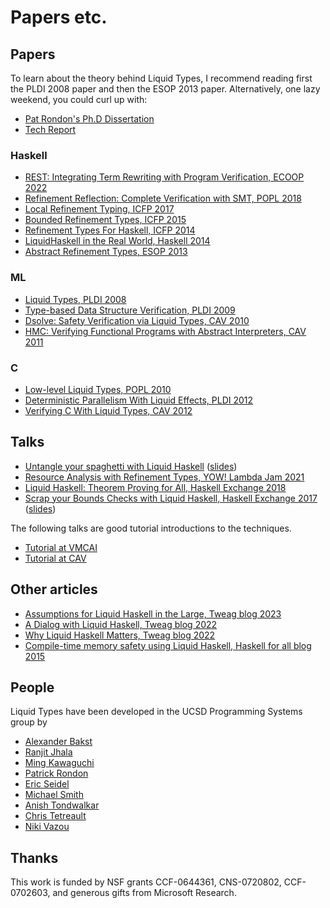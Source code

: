 
# Papers etc.

## Papers

To learn about the theory behind Liquid Types, I recommend reading first the
PLDI 2008 paper and then the ESOP 2013 paper. Alternatively, one lazy weekend,
you could curl up with:

+ [Pat Rondon's Ph.D Dissertation](http://goto.ucsd.edu/~pmr/papers/rondon-liquid-types.pdf)
+ [Tech Report](http://goto.ucsd.edu/~rjhala/liquid/liquid_types_techrep.pdf)

### Haskell

- [REST: Integrating Term Rewriting with Program Verification, ECOOP 2022](https://drops.dagstuhl.de/opus/volltexte/2022/16210/)
- [Refinement Reflection: Complete Verification with SMT, POPL 2018](https://ranjitjhala.github.io/static/refinement_reflection.pdf)
- [Local Refinement Typing, ICFP 2017](https://ranjitjhala.github.io/static/local_refinement_typing.pdf)
- [Bounded Refinement Types, ICFP 2015](http://goto.ucsd.edu/~nvazou/icfp15/main.pdf)
- [Refinement Types For Haskell, ICFP 2014](http://goto.ucsd.edu/~rjhala/papers/refinement_types_for_haskell.pdf)
- [LiquidHaskell in the Real World, Haskell 2014](http://goto.ucsd.edu/~rjhala/papers/real_world_liquid.pdf)
- [Abstract Refinement Types, ESOP 2013](http://goto.ucsd.edu/~rjhala/papers/abstract_refinement_types.pdf)

### ML

- [Liquid Types, PLDI 2008](http://goto.ucsd.edu/~rjhala/liquid/liquid_types.pdf)
- [Type-based Data Structure Verification, PLDI 2009](http://goto.ucsd.edu/~rjhala/papers/type-based_data_structure_verification.pdf)
- [Dsolve: Safety Verification via Liquid Types, CAV 2010](http://goto.ucsd.edu/~rjhala/papers/safety_verification_with_liquid_types.pdf)
- [HMC: Verifying Functional Programs with Abstract Interpreters, CAV 2011](http://goto.ucsd.edu/~rjhala/papers/hmc.pdf)

### C

- [Low-level Liquid Types, POPL 2010](http://goto.ucsd.edu/~rjhala/liquid/low_level_liquid_types.pdf)
- [Deterministic Parallelism With Liquid Effects, PLDI 2012](http://goto.ucsd.edu/~rjhala/papers/deterministic_parallelism_via_liquid_effects.pdf)
- [Verifying C With Liquid Types, CAV 2012](http://goto.ucsd.edu/~rjhala/papers/csolve_verifying_c_with_liquid_types.pdf)


## Talks

- [Untangle your spaghetti with Liquid Haskell](https://www.youtube.com/watch?v=EpJLpeGs9Ao) ([slides](https://res.cloudinary.com/skillsmatter/image/upload/v1670517878/r752ywkoljm1honpxlks.pdf))
- [Resource Analysis with Refinement Types, YOW! Lambda Jam 2021](https://skillsmatter.com/skillscasts/16729-resource-analysis-with-refinement-types)
- [Liquid Haskell: Theorem Proving for All, Haskell Exchange 2018](https://skillsmatter.com/skillscasts/11068-keynote-looking-forward-to-niki-vazou-s-keynote-at-haskellx-2018)
- [Scrap your Bounds Checks with Liquid Haskell, Haskell Exchange 2017](https://skillsmatter.com/skillscasts/10690-keynote-scrap-your-bounds-checks-with-liquid-haskell) ([slides](https://github.com/Gabriella439/slides/blob/main/liquidhaskell/slides.md))

The following talks are good tutorial introductions to the techniques.

- [Tutorial at VMCAI](http://goto.ucsd.edu/~rjhala/talks/liquid_types_VMCAI.pptx)
- [Tutorial at CAV](http://goto.ucsd.edu/~rjhala/talks/liquid_types_CAV2011.pptx)

## Other articles

- [Assumptions for Liquid Haskell in the Large, Tweag blog 2023](https://www.tweag.io/blog/2023-06-22-lh-assumption-imports/)
- [A Dialog with Liquid Haskell, Tweag blog 2022](https://www.tweag.io/blog/2022-07-21-lh-introspection/)
- [Why Liquid Haskell Matters, Tweag blog 2022](https://www.tweag.io/blog/2022-01-19-why-liquid-haskell/)
- [Compile-time memory safety using Liquid Haskell, Haskell for all blog 2015](https://www.haskellforall.com/2015/12/compile-time-memory-safety-using-liquid.html)

## People

Liquid Types have been developed in the UCSD Programming Systems group by

- [Alexander Bakst](http://cseweb.ucsd.edu/~abakst)
- [Ranjit Jhala](http://cseweb.ucsd.edu/~rjhala)
- [Ming Kawaguchi](http://cseweb.ucsd.edu/~mwookawa)
- [Patrick Rondon](http://cseweb.ucsd.edu/~prondon)
- [Eric Seidel](http://cseweb.ucsd.edu/~eseidel)
- [Michael Smith](https://spinda.net)
- [Anish Tondwalkar](https://github.com/atondwal)
- [Chris Tetreault](https://github.com/christetreault)
- [Niki Vazou](http://cseweb.ucsd.edu/~nvazou)

## Thanks

This work is funded by NSF grants CCF-0644361, CNS-0720802, CCF-0702603, and generous gifts from Microsoft Research.
